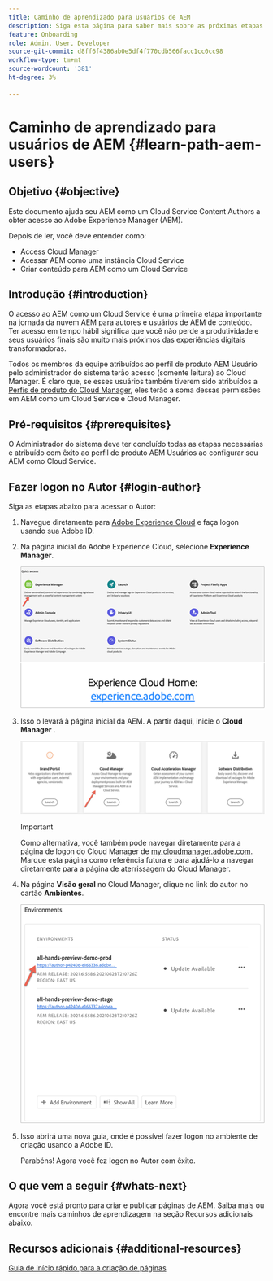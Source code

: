 ```yaml
---
title: Caminho de aprendizado para usuários de AEM
description: Siga esta página para saber mais sobre as próximas etapas após obter acesso, se você for um usuário AEM
feature: Onboarding
role: Admin, User, Developer
source-git-commit: d8ff6f4386ab0e5df4f770cdb566facc1cc0cc98
workflow-type: tm+mt
source-wordcount: '381'
ht-degree: 3%

---
```


# Caminho de aprendizado para usuários de AEM {#learn-path-aem-users}

## Objetivo {#objective}

Este documento ajuda seu AEM como um Cloud Service Content Authors a obter acesso ao Adobe Experience Manager (AEM).

Depois de ler, você deve entender como:

* Access Cloud Manager
* Acessar AEM como uma instância Cloud Service
* Criar conteúdo para AEM como um Cloud Service

## Introdução  {#introduction}

O acesso ao AEM como um Cloud Service é uma primeira etapa importante na jornada da nuvem AEM para autores e usuários de AEM de conteúdo. Ter acesso em tempo hábil significa que você não perde a produtividade e seus usuários finais são muito mais próximos das experiências digitais transformadoras.

Todos os membros da equipe atribuídos ao perfil de produto AEM Usuário pelo administrador do sistema terão acesso (somente leitura) ao Cloud Manager. É claro que, se esses usuários também tiverem sido atribuídos a [Perfis de produto do Cloud Manager](https://experienceleague.adobe.com/docs/experience-manager-cloud-service/onboarding/onboarding-concepts/aem-cs-team-product-profiles.html?lang=en#cloud-manager-product-profiles), eles terão a soma dessas permissões em AEM como um Cloud Service e Cloud Manager.

## Pré-requisitos  {#prerequisites}

O Administrador do sistema deve ter concluído todas as etapas necessárias e atribuído com êxito ao perfil de produto AEM Usuários ao configurar seu AEM como Cloud Service.

## Fazer logon no Autor {#login-author}

Siga as etapas abaixo para acessar o Autor:

1. Navegue diretamente para [Adobe Experience Cloud](https://experience.adobe.com) e faça logon usando sua Adobe ID.

1. Na página inicial do Adobe Experience Cloud, selecione **Experience Manager**.

   ![](/help/journey-onboarding/assets/setup-resources2.png)

1. Isso o levará à página inicial da AEM. A partir daqui, inicie o **Cloud Manager** .

   ![](/help/journey-onboarding/assets/setup-resources3.png)

   >[!IMPORTANT]
   >Como alternativa, você também pode navegar diretamente para a página de logon do Cloud Manager de [my.cloudmanager.adobe.com](https://my.cloudmanager.adobe.com/). Marque esta página como referência futura e para ajudá-lo a navegar diretamente para a página de aterrissagem do Cloud Manager.

1. Na página **Visão geral** no Cloud Manager, clique no link do autor no cartão **Ambientes**.

   ![](/help/journey-onboarding/assets/author-environ.png)

1. Isso abrirá uma nova guia, onde é possível fazer logon no ambiente de criação usando a Adobe ID.

   Parabéns! Agora você fez logon no Autor com êxito.

## O que vem a seguir {#whats-next}

Agora você está pronto para criar e publicar páginas de AEM. Saiba mais ou encontre mais caminhos de aprendizagem na seção Recursos adicionais abaixo.

## Recursos adicionais {#additional-resources}

[Guia de início rápido para a criação de páginas](https://experienceleague.adobe.com/docs/experience-manager-cloud-service/sites/authoring/getting-started/quick-start.html?lang=en)